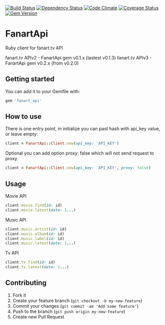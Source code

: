[![Build Status](https://travis-ci.org/wafcio/fanart_api.png?branch=master)](https://travis-ci.org/wafcio/fanart_api)
[![Dependency Status](https://gemnasium.com/wafcio/fanart_api.png)](https://gemnasium.com/wafcio/fanart_api)
[![Code Climate](https://codeclimate.com/github/wafcio/fanart_api.png)](https://codeclimate.com/github/wafcio/fanart_api)
[![Coverage Status](https://coveralls.io/repos/wafcio/fanart_api/badge.png)](https://coveralls.io/r/wafcio/fanart_api)
[![Gem Version](https://badge.fury.io/rb/fanart_api.png)](http://badge.fury.io/rb/fanart_api)

# FanartApi

Ruby client for fanart.tv API

fanart.tv APIv2 - FanartApi gem v0.1.x (lastest v0.1.3)
fanart.tv APIv3 - FanartApi gem v0.2.x (from v0.2.0)

## Getting started

You can add it to your Gemfile with:

```ruby
gem 'fanart_api'
```

## How to use

There is one entry point, in initialize you can past hash with api_key value, or leave empty:

```ruby
client = FanartApi::Client.new(api_key: 'API_KEY')
```

Optional you can add option proxy: false which will not send request to proxy.

```ruby
client = FanartApi::Client.new(api_key: 'API_KEY', proxy: false)
```

## Usage

Movie API

```ruby
client.movie.find(id: id)
client.movie.latest(date: 1...)
```

Music API

```ruby
client.music.artist(id: id)
client.music.album(id: id)
client.music.label(id: id)
client.music.latest(date: 1...)
```

Tv API

```ruby
client.tv.find(id: id)
client.tv.latest(date: 1...)
```

## Contributing

1. Fork it
2. Create your feature branch (`git checkout -b my-new-feature`)
3. Commit your changes (`git commit -am 'Add some feature'`)
4. Push to the branch (`git push origin my-new-feature`)
5. Create new Pull Request
